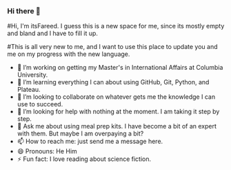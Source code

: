 ### Hi there 👋

<!--
**itsfareed/itsfareed** is a ✨ _special_ ✨ repository because its `README.md` (this file) appears on your GitHub profile.-->

#Hi, I'm itsFareed. I guess this is a new space for me, since its mostly empty and bland and I have to fill it up. 

#This is all very new to me, and I want to use this place to update you and me on my progress with the new language. 


- 🔭 I’m working on getting my Master's in International Affairs at Columbia University. 
- 🌱 I’m learning everything I can about using GitHub, Git, Python, and Plateau. 
- 👯 I’m looking to collaborate on whatever gets me the knowledge I can use to succeed. 
- 🤔 I’m looking for help with nothing at the moment. I am taking it step by step. 
- 💬 Ask me about using meal prep kits. I have become a bit of an expert with them. But maybe I am overpaying a bit? 
- 📫 How to reach me: just send me a message here. 
- 😄 Pronouns: He Him
- ⚡ Fun fact: I love reading about science fiction. 

